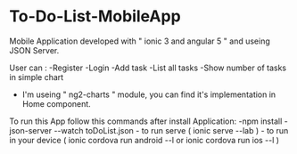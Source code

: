 # To-Do-List-MobileApp

Mobile Application developed with " ionic 3 and angular 5 " 
and useing JSON Server.

User can :
  -Register
  -Login
  -Add task
  -List all tasks
  -Show number of tasks in simple chart

* I'm useing " ng2-charts " module, you can find it's implementation in Home component.

To run this App follow this commands after install Application:
  -npm install
  -json-server --watch toDoList.json
    - to run serve ( ionic serve --lab )
    - to run in your device ( ionic cordova run android --l or ionic cordova run ios --l ) 
    
